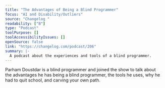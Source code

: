 ```yaml
---
title: "The Advantages of Being a Blind Programmer"
focus: "AI and Disability/Outliers"
source: "Changelog "
readability: ["B"]
type: "Podcast"
toolPurpose: []
toolAccessibilityIssues: []
openSource: false
link: "https://changelog.com/podcast/206"
summary: |-
  A podcast about the experiences and tools of a blind programmer.
---
```

Parham Doustdar is a blind programmer and joined the show to talk about the advantages he has being a blind programmer, the tools he uses, why he had to quit school, and carving your own path.
